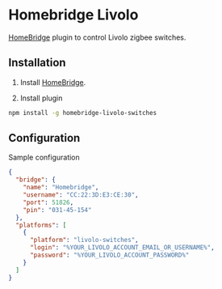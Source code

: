 # Homebridge Livolo

[HomeBridge](https://github.com/nfarina/homebridge) plugin to control Livolo zigbee switches.


## Installation
1. Install [HomeBridge](https://github.com/nfarina/homebridge).

2. Install plugin
```sh
npm install -g homebridge-livolo-switches

```

## Configuration
Sample configuration
```json
{
  "bridge": {
    "name": "Homebridge",
    "username": "CC:22:3D:E3:CE:30",
    "port": 51826,
    "pin": "031-45-154"
  },
  "platforms": [
    {
      "platform": "livolo-switches",
      "login": "%YOUR_LIVOLO_ACCOUNT_EMAIL_OR_USERNAME%",
      "password": "%YOUR_LIVOLO_ACCOUNT_PASSWORD%"
    }
  ]
}
```